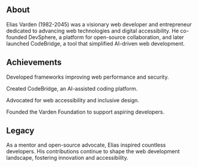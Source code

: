 ## About

Elias Varden (1982-2045) was a visionary web developer and entrepreneur dedicated to advancing web technologies and digital accessibility. He co-founded DevSphere, a platform for open-source collaboration, and later launched CodeBridge, a tool that simplified AI-driven web development.

## Achievements

Developed frameworks improving web performance and security.

Created CodeBridge, an AI-assisted coding platform.

Advocated for web accessibility and inclusive design.

Founded the Varden Foundation to support aspiring developers.

## Legacy

As a mentor and open-source advocate, Elias inspired countless developers. His contributions continue to shape the web development landscape, fostering innovation and accessibility.

